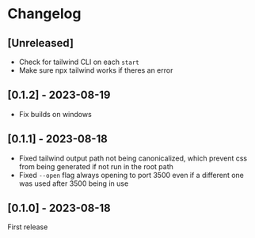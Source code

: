 # Changelog

## [Unreleased]

- Check for tailwind CLI on each `start`
- Make sure npx tailwind works if theres an error

## [0.1.2] - 2023-08-19

- Fix builds on windows

## [0.1.1] - 2023-08-18

- Fixed tailwind output path not being canonicalized, which prevent css from being generated if not run in the root path
- Fixed `--open` flag always opening to port 3500 even if a different one was used after 3500 being in use

## [0.1.0] - 2023-08-18

First release
